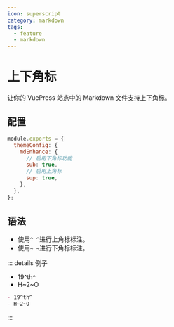 ```yaml
---
icon: superscript
category: markdown
tags:
  - feature
  - markdown
---
```


# 上下角标

让你的 VuePress 站点中的 Markdown 文件支持上下角标。

## 配置

```js {5,7}
module.exports = {
  themeConfig: {
    mdEnhance: {
      // 启用下角标功能
      sub: true,
      // 启用上角标
      sup: true,
    },
  },
};
```

## 语法

- 使用`^ ^`进行上角标标注。
- 使用`~ ~`进行下角标标注。

::: details 例子

- 19^th^
- H~2~O

```md
- 19^th^
- H~2~O
```

:::
